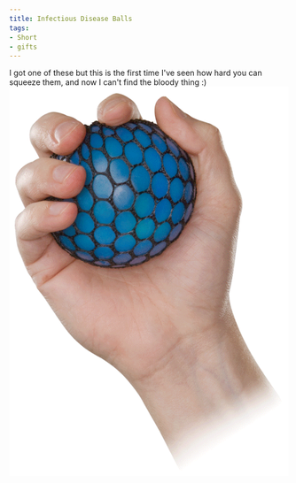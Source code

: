 ```yaml
---
title: Infectious Disease Balls
tags:
- Short
- gifts
---
```


I got one of these but this is the first time I've seen how hard you can squeeze them, and now I can't find the bloody thing :) 
![](/images/static_52001c0be4b09bc7c9f838c9_52224ed3e4b0ba9919a3e0e1_55184c4ce4b0ae548a817648_1427655769361__img.gif)
